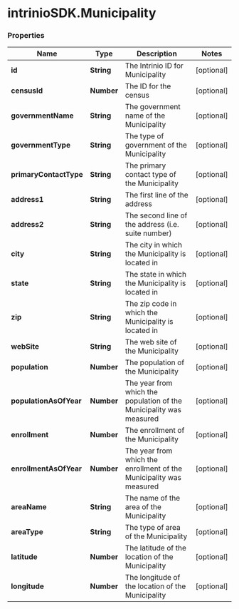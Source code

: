# intrinioSDK.Municipality

### Properties
Name | Type | Description | Notes
------------ | ------------- | ------------- | -------------
**id** | **String** | The Intrinio ID for Municipality | [optional] 
**censusId** | **Number** | The ID for the census | [optional] 
**governmentName** | **String** | The government name of the Municipality | [optional] 
**governmentType** | **String** | The type of government of the Municipality | [optional] 
**primaryContactType** | **String** | The primary contact type of the Municipality | [optional] 
**address1** | **String** | The first line of the address | [optional] 
**address2** | **String** | The second line of the address (i.e. suite number) | [optional] 
**city** | **String** | The city in which the Municipality is located in | [optional] 
**state** | **String** | The state in which the Municipality is located in | [optional] 
**zip** | **String** | The zip code in which the Municipality is located in | [optional] 
**webSite** | **String** | The web site of the Municipality | [optional] 
**population** | **Number** | The population of the Municipality | [optional] 
**populationAsOfYear** | **Number** | The year from which the population of the Municipality was measured | [optional] 
**enrollment** | **Number** | The enrollment of the Municipality | [optional] 
**enrollmentAsOfYear** | **Number** | The year from which the enrollment of the Municipality was measured | [optional] 
**areaName** | **String** | The name of the area of the Municipality | [optional] 
**areaType** | **String** | The type of area of the Municipality | [optional] 
**latitude** | **Number** | The latitude of the location of the Municipality | [optional] 
**longitude** | **Number** | The longitude of the location of the Municipality | [optional] 


